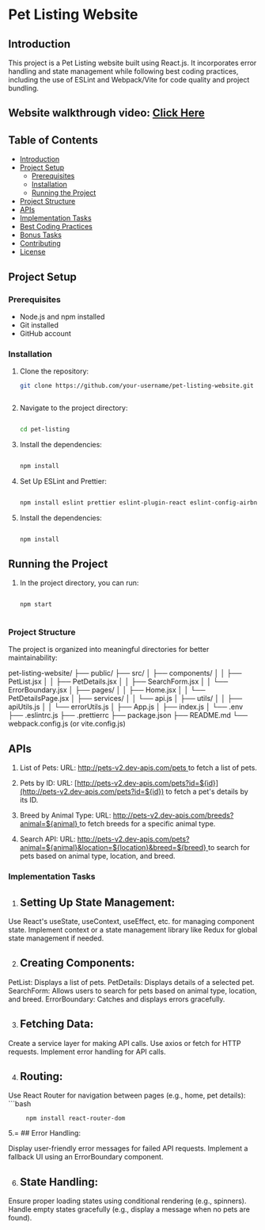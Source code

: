 # Pet Listing Website

## Introduction
This project is a Pet Listing website built using React.js. It incorporates error handling and state management while following best coding practices, including the use of ESLint and Webpack/Vite for code quality and project bundling.

## Website walkthrough video: [Click Here](https://drive.google.com/file/d/1MNuDgZ5qxaSicDYoIjDcQ3Fulotf2RpB/view?usp=drive_link)

## Table of Contents
- [Introduction](#introduction)
- [Project Setup](#project-setup)
  - [Prerequisites](#prerequisites)
  - [Installation](#installation)
  - [Running the Project](#running-the-project)
- [Project Structure](#project-structure)
- [APIs](#apis)
- [Implementation Tasks](#implementation-tasks)
- [Best Coding Practices](#best-coding-practices)
- [Bonus Tasks](#bonus-tasks)
- [Contributing](#contributing)
- [License](#license)

## Project Setup

### Prerequisites
- Node.js and npm installed
- Git installed
- GitHub account

### Installation
1. Clone the repository:
   ```bash
   git clone https://github.com/your-username/pet-listing-website.git
   


2. Navigate to the project directory:
   ```bash

   cd pet-listing
   
3. Install the dependencies:
   ```bash

   npm install

4. Set Up ESLint and Prettier:
   ```bash

   npm install eslint prettier eslint-plugin-react eslint-config-airbnb eslint-plugin-jsx-a11y eslint-plugin-import eslint-plugin-prettier eslint-config-prettier --save-dev


5. Install the dependencies:
   ```bash

   npm install

## Running the Project


1. In the project directory, you can run:
   ```bash

   npm start
  
### Project Structure
The project is organized into meaningful directories for better maintainability:

pet-listing-website/
├── public/
├── src/
│   ├── components/
│   │   ├── PetList.jsx
│   │   ├── PetDetails.jsx
│   │   ├── SearchForm.jsx
│   │   └── ErrorBoundary.jsx
│   ├── pages/
│   │   ├── Home.jsx
│   │   └── PetDetailsPage.jsx
│   ├── services/
│   │   └── api.js
│   ├── utils/
│   │   ├── apiUtils.js
│   │   └── errorUtils.js
│   ├── App.js
│   ├── index.js
│   └── .env
├── .eslintrc.js
├── .prettierrc
├── package.json
├── README.md
└── webpack.config.js (or vite.config.js)


## APIs

1. List of Pets:
URL: [http://pets-v2.dev-apis.com/pets
](http://pets-v2.dev-apis.com/pets
) to fetch a list of pets.

2. Pets by ID:
URL: [http://pets-v2.dev-apis.com/pets?id=${id}](http://pets-v2.dev-apis.com/pets?id=${id}) to fetch a pet's details by its ID.

3. Breed by Animal Type:
URL: [http://pets-v2.dev-apis.com/breeds?animal=${animal}
](http://pets-v2.dev-apis.com/breeds?animal=${animal}
) to fetch breeds for a specific animal type.

4. Search API:
URL: [http://pets-v2.dev-apis.com/pets?animal=${animal}&location=${location}&breed=${breed}
](http://pets-v2.dev-apis.com/pets?animal=${animal}&location=${location}&breed=${breed}
) to search for pets based on animal type, location, and breed.


### Implementation Tasks

1. ## Setting Up State Management:

Use React's useState, useContext, useEffect, etc. for managing component state.
Implement context or a state management library like Redux for global state management if needed.

2. ## Creating Components:

PetList: Displays a list of pets.
PetDetails: Displays details of a selected pet.
SearchForm: Allows users to search for pets based on animal type, location, and breed.
ErrorBoundary: Catches and displays errors gracefully.

3. ## Fetching Data:

Create a service layer for making API calls.
Use axios or fetch for HTTP requests.
Implement error handling for API calls.

4. ## Routing:

Use React Router for navigation between pages (e.g., home, pet details):
    ```bash    

         npm install react-router-dom


5.= ## Error Handling:

Display user-friendly error messages for failed API requests.
Implement a fallback UI using an ErrorBoundary component.

6. ## State Handling:

Ensure proper loading states using conditional rendering (e.g., spinners).
Handle empty states gracefully (e.g., display a message when no pets are found).
